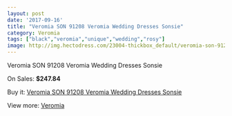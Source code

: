 ```yaml
---
layout: post
date: '2017-09-16'
title: "Veromia SON 91208 Veromia Wedding Dresses Sonsie"
category: Veromia
tags: ["black","veromia","unique","wedding","rosy"]
image: http://img.hectodress.com/23004-thickbox_default/veromia-son-91208-veromia-wedding-dresses-sonsie.jpg
---
```

Veromia SON 91208 Veromia Wedding Dresses Sonsie

On Sales: **$247.84**
<a href="https://www.hectodress.com/veromia/10678-veromia-son-91208-veromia-wedding-dresses-sonsie.html"><amp-img layout="responsive" width="600" height="600" src="//img.hectodress.com/23004-thickbox_default/veromia-son-91208-veromia-wedding-dresses-sonsie.jpg" alt="Veromia SON 91208 Veromia Wedding Dresses Sonsie 0" /></a>
<a href="https://www.hectodress.com/veromia/10678-veromia-son-91208-veromia-wedding-dresses-sonsie.html"><amp-img layout="responsive" width="600" height="600" src="//img.hectodress.com/23006-thickbox_default/veromia-son-91208-veromia-wedding-dresses-sonsie.jpg" alt="Veromia SON 91208 Veromia Wedding Dresses Sonsie 1" /></a>
<a href="https://www.hectodress.com/veromia/10678-veromia-son-91208-veromia-wedding-dresses-sonsie.html"><amp-img layout="responsive" width="600" height="600" src="//img.hectodress.com/23005-thickbox_default/veromia-son-91208-veromia-wedding-dresses-sonsie.jpg" alt="Veromia SON 91208 Veromia Wedding Dresses Sonsie 2" /></a>

Buy it: [Veromia SON 91208 Veromia Wedding Dresses Sonsie](https://www.hectodress.com/veromia/10678-veromia-son-91208-veromia-wedding-dresses-sonsie.html "Veromia SON 91208 Veromia Wedding Dresses Sonsie")

View more: [Veromia](https://www.hectodress.com/171-veromia "Veromia")